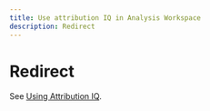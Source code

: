```yaml
---
title: Use attribution IQ in Analysis Workspace
description: Redirect
---
```


# Redirect

See [Using Attribution IQ](../c-panels/attribution/use-attribution-iq.md).
